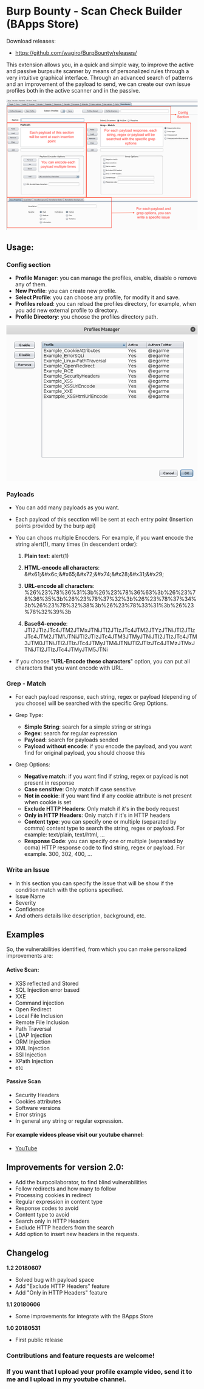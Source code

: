 # Burp Bounty - Scan Check Builder (BApps Store)

Download releases:

* https://github.com/wagiro/BurpBounty/releases/


This extension allows you, in a quick and simple way, to improve the active and passive burpsuite scanner by means of personalized rules through a very intuitive graphical interface. Through an advanced search of patterns and an improvement of the payload to send, we can create our own issue profiles both in the active scanner and in the passive.

![GitHub Logo](images/BurpBounty-v1.2.png)


## Usage:

### Config section

* **Profile Manager**: you can manage the profiles, enable, disable o remove any of them.
* **New Profile**: you can create new profile.
* **Select Profile**: you can choose any profile, for modify it and save. 
* **Profiles reload**: you can reload the profiles directory, for example, when you add new external profile to directory.
* **Profile Directory**: you choose the profiles directory path.

![GitHub Logo2](images/ProfileManager.png)



### Payloads
* You can add many payloads as you want.
* Each payload of this secction will be sent at each entry point (Insertion points provided by the burp api)
* You can choos multiple Enocders. For example, if you want encode the string alert(1), many times (in descendent order):
  1. **Plain text**: alert(1)
  2. **HTML-encode all characters**: &#x61\;&#x6c\;&#x65\;&#x72\;&#x74\;&#x28\;&#x31\;&#x29\;
  3. **URL-encode all characters**: %26%23%78%36%31%3b%26%23%78%36%63%3b%26%23%78%36%35%3b%26%23%78%37%32%3b%26%23%78%37%34%3b%26%23%78%32%38%3b%26%23%78%33%31%3b%26%23%78%32%39%3b
  
  4. **Base64-encode**: JTI2JTIzJTc4JTM2JTMxJTNiJTI2JTIzJTc4JTM2JTYzJTNiJTI2JTIzJTc4JTM2JTM1JTNiJTI2JTIzJTc4JTM3JTMyJTNiJTI2JTIzJTc4JTM3JTM0JTNiJTI2JTIzJTc4JTMyJTM4JTNiJTI2JTIzJTc4JTMzJTMxJTNiJTI2JTIzJTc4JTMyJTM5JTNi

* If you choose "**URL-Encode these characters**" option, you can put all characters that you want encode with URL.



### Grep - Match
* For each payload response, each string, regex or payload (depending of you choose) will be searched with the specific Grep Options.
* Grep Type:
  * **Simple String**: search for a simple string or strings
  * **Regex**: search for regular expression
  * **Payload**: search for payloads sended
  * **Payload without encode**: if you encode the payload, and you want find for original payload, you should choose this

* Grep Options:
  * **Negative match**: if you want find if string, regex or payload is not present in response
  * **Case sensitive**: Only match if case sensitive
  * **Not in cookie**: if you want find if any cookie attribute is not present when cookie is set
  * **Exclude HTTP Headers**: Only match if it's in the body request
  * **Only in HTTP Headers**: Only match if it's in HTTP headers
  * **Content type**: you can specify one or multiple (separated by comma) content type to search the string, regex or payload. For example: text/plain, text/html, ...
  * **Response Code**: you can specify one or multiple (separated by coma) HTTP response code to find string, regex or payload. For example. 300, 302, 400, ...


### Write an Issue
* In this section you can specify the issue that will be show if the condition match with the options specified.
* Issue Name
* Severity
* Confidence 
* And others details like description, background, etc.




## Examples

So, the vulnerabilities identified, from which you can make personalized improvements are:


#### Active Scan:

* XSS reflected and Stored
* SQL Injection error based
* XXE
* Command injection
* Open Redirect
* Local File Inclusion
* Remote File Inclusion
* Path Traversal
* LDAP Injection
* ORM Injection
* XML Injection
* SSI Injection
* XPath Injection
* etc

#### Passive Scan

* Security Headers
* Cookies attributes
* Software versions
* Error strings
* In general any string or regular expression.



#### For example videos please visit our youtube channel:

* [YouTube](https://www.youtube.com/channel/UCSq4R2o9_nGIMHWZ4H98GkQ/videos)



## Improvements for version 2.0:


* Add the burpcollaborator, to find blind vulnerabilities
* Follow redirects and how many to follow
* Processing cookies in redirect
* Regular expression in content type
* Response codes to avoid
* Content type to avoid
* Search only in HTTP Headers
* Exclude HTTP headers from the search
* Add option to insert new headers in the requests.


##  Changelog
**1.2 20180607**
 - Solved bug with payload space
 - Add "Exclude HTTP Headers" feature
 - Add "Only in HTTP Headers" feature
 
**1.1 20180606**
 - Some improvements for integrate with the BApps Store
 
**1.0 20180531**
 - First public release




### Contributions and feature requests are welcome!

### If you want that I upload your profile example video, send it to me and I upload in my youtube channel.
